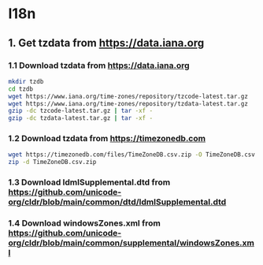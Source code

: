 # I18n

## 1. Get tzdata from https://data.iana.org

### 1.1 Download tzdata from https://data.iana.org

```bash
mkdir tzdb
cd tzdb
wget https://www.iana.org/time-zones/repository/tzcode-latest.tar.gz
wget https://www.iana.org/time-zones/repository/tzdata-latest.tar.gz
gzip -dc tzcode-latest.tar.gz | tar -xf -
gzip -dc tzdata-latest.tar.gz | tar -xf -
```

### 1.2 Download tzdata from https://timezonedb.com

```bash
wget https://timezonedb.com/files/TimeZoneDB.csv.zip -O TimeZoneDB.csv.zip
zip -d TimeZoneDB.csv.zip
```

### 1.3 Download ldmlSupplemental.dtd from https://github.com/unicode-org/cldr/blob/main/common/dtd/ldmlSupplemental.dtd

### 1.4 Download windowsZones.xml from https://github.com/unicode-org/cldr/blob/main/common/supplemental/windowsZones.xml
